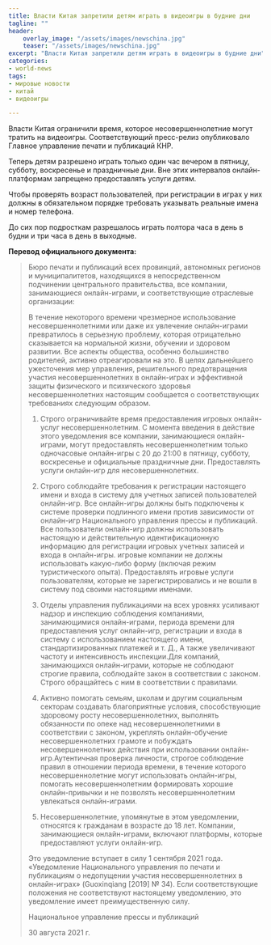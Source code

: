 ```yaml
---
title: Власти Китая запретили детям играть в видеоигры в будние дни
tagline: ""
header:
    overlay_image: "/assets/images/newschina.jpg"
    teaser: "/assets/images/newschina.jpg"
excerpt: "Власти Китая запретили детям играть в видеоигры в будние дни"
categories:
- world-news
tags:
- мировые новости
- китай
- видеоигры

---
```


Власти Китая ограничили время, которое несовершеннолетние могут тратить на видеоигры. Соответствующий пресс-релиз опубликовало Главное управление печати и публикаций КНР.

Теперь детям разрешено играть только один час вечером в пятницу, субботу, воскресенье и праздничные дни. Вне этих интервалов онлайн-платформам запрещено предоставлять услуги детям. 

Чтобы проверять возраст пользователей, при регистрации в играх у них должны в обязательном порядке требовать указывать реальные имена и номер телефона. 

До сих пор подросткам разрешалось играть полтора часа в день в будни и три часа в день в выходные.

**Перевод официального документа:**


>  Бюро печати и публикаций всех провинций, автономных регионов и муниципалитетов, находящихся в непосредственном подчинении центрального правительства, все компании, занимающиеся онлайн-играми, и соответствующие отраслевые организации:
>
> В течение некоторого времени чрезмерное использование несовершеннолетними или даже их увлечение онлайн-играми превратилось в серьезную проблему, которая отрицательно сказывается на нормальной жизни, обучении и здоровом развитии. Все аспекты общества, особенно большинство родителей, активно отреагировали на это. В целях дальнейшего ужесточения мер управления, решительного предотвращения участия несовершеннолетних в онлайн-играх и эффективной защиты физического и психического здоровья несовершеннолетних настоящим сообщается о соответствующих требованиях следующим образом.
>
> 1. Строго ограничивайте время предоставления игровых онлайн-услуг несовершеннолетним. С момента введения в действие этого уведомления все компании, занимающиеся онлайн-играми, могут предоставлять несовершеннолетним только одночасовые онлайн-игры с 20 до 21:00 в пятницу, субботу, воскресенье и официальные праздничные дни. Предоставлять услуги онлайн-игр для несовершеннолетних.
>
> 2. Строго соблюдайте требования к регистрации настоящего имени и входа в систему для учетных записей пользователей онлайн-игр. Все онлайн-игры должны быть подключены к системе проверки подлинного имени против зависимости от онлайн-игр Национального управления прессы и публикаций. Все пользователи онлайн-игр должны использовать настоящую и действительную идентификационную информацию для регистрации игровых учетных записей и входа в онлайн-игры. игровые компании не должны использовать какую-либо форму (включая режим туристического опыта). Предоставлять игровые услуги пользователям, которые не зарегистрировались и не вошли в систему под своими настоящими именами.
>
> 3. Отделы управления публикациями на всех уровнях усиливают надзор и инспекцию соблюдения компаниями, занимающимися онлайн-играми, периода времени для предоставления услуг онлайн-игр, регистрации и входа в систему с использованием настоящего имени, стандартизированных платежей и т. Д., А также увеличивают частоту и интенсивность инспекции.Для компаний, занимающихся онлайн-играми, которые не соблюдают строгие правила, соблюдайте закон в соответствии с законом. Строго обращайтесь с ним в соответствии с правилами.
>
> 4. Активно помогать семьям, школам и другим социальным секторам создавать благоприятные условия, способствующие здоровому росту несовершеннолетних, выполнять обязанности по опеке над несовершеннолетними в соответствии с законом, укреплять онлайн-обучение несовершеннолетних грамоте и побуждать несовершеннолетних действия при использовании онлайн-игр.Аутентичная проверка личности, строгое соблюдение правил в отношении периода времени, в течение которого несовершеннолетние могут использовать онлайн-игры, помогать несовершеннолетним формировать хорошие онлайн-привычки и не позволять несовершеннолетним увлекаться онлайн-играми.
>
> 5. Несовершеннолетние, упомянутые в этом уведомлении, относятся к гражданам в возрасте до 18 лет. Компании, занимающиеся онлайн-играми, включают платформы, которые предоставляют услуги онлайн-игр.
>
> Это уведомление вступает в силу 1 сентября 2021 года. «Уведомление Национального управления по печати и публикациям о недопущении участия несовершеннолетних в онлайн-играх» (Guoxinqiang [2019] № 34). Если соответствующие положения не соответствуют настоящему уведомлению, это уведомление имеет преимущественную силу.
>
>
>
>Национальное управление прессы и публикаций
>
>30 августа 2021 г.
